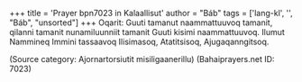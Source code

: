 +++
title = 'Prayer bpn7023 in Kalaallisut'
author = "Báb"
tags = ['lang-kl', '', "Báb", "unsorted"]
+++
Oqarit: Guuti tamanut naammattuuvoq tamanit, qilanni tamanit nunamiluunniit tamanit Guuti kisimi naammattuuvoq. Ilumut Nammineq Immini tassaavoq Ilisimasoq, Atatitsisoq, Ajugaqanngitsoq.

(Source category: Ajornartorsiutit misiligaanerillu)
(Bahaiprayers.net ID: 7023)
